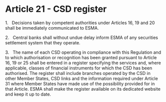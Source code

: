 # Article 21 - CSD register


1.   Decisions taken by competent authorities under Articles 16, 19 and 20 shall be immediately communicated to ESMA.

2.   Central banks shall without undue delay inform ESMA of any securities settlement system that they operate.

3.   The name of each CSD operating in compliance with this Regulation and to which authorisation or recognition has been granted pursuant to Article 16, 19 or 25 shall be entered in a register specifying the services and, where applicable, classes of financial instruments for which the CSD has been authorised. The register shall include branches operated by the CSD in other Member States, CSD links and the information required under Article 31 where Member States have made use of the possibility provided for in that Article. ESMA shall make the register available on its dedicated website and keep it up to date.
